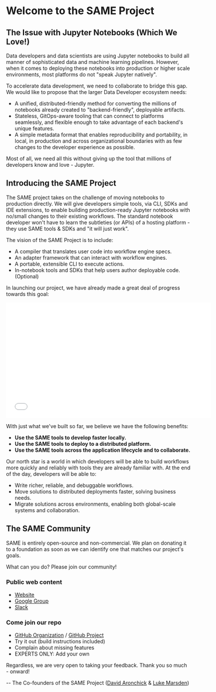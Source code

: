 # Welcome to the SAME Project

## The Issue with Jupyter Notebooks (Which We Love!)

Data developers and data scientists are using Jupyter notebooks to build all manner of sophisticated data and machine learning pipelines. However, when it comes to deploying these notebooks into production or higher scale environments, most platforms do not "speak Jupyter natively".

To accelerate data development, we need to collaborate to bridge this gap. We would like to propose that the larger Data Developer ecosystem needs:

* A unified, distributed-friendly method for converting the millions of notebooks already created to "backend-friendly", deployable artifacts.
* Stateless, GitOps-aware tooling that can connect to platforms seamlessly, and flexible enough to take advantage of each backend's unique features.
* A simple metadata format that enables reproducibility and portability, in local, in production and across organizational boundaries with as few changes to the developer experience as possible.

Most of all, we need all this without giving up the tool that millions of developers know and love - Jupyter.

## Introducing the SAME Project

The SAME project takes on the challenge of moving notebooks to production directly. We will give developers simple tools, via CLI, SDKs and IDE extensions, to enable building production-ready Jupyter notebooks with no/small changes to their existing workflows. The standard notebook developer won't have to learn the subtleties (or APIs) of a hosting platform - they use SAME tools & SDKs and "it will just work".

The vision of the SAME Project is to include:

* A compiler that translates user code into workflow engine specs.
* An adapter framework that can interact with workflow engines.
* A portable, extensible CLI to execute actions.
* In-notebook tools and SDKs that help users author deployable code. (Optional)

In launching our project, we have already made a great deal of progress towards this goal:

<iframe width="560" height="315"
src="/images/demo.mp4"
frameborder="0"
allow="accelerometer; autoplay; encrypted-media; gyroscope; picture-in-picture"
allowfullscreen></iframe>

With just what we've built so far, we believe we have the following benefits:

* **Use the SAME tools to develop faster locally.**
* **Use the SAME tools to deploy to a distributed platform.**
* **Use the SAME tools across the application lifecycle and to collaborate.**

Our north star is a world in which developers will be able to build workflows more quickly and reliably with tools they are already familiar with. At the end of the day, developers will be able to:

* Write richer, reliable, and debuggable workflows.
* Move solutions to distributed deployments faster, solving business needs.
* Migrate solutions across environments, enabling both global-scale systems and collaboration.

## The SAME Community

SAME is entirely open-source and non-commercial. We plan on donating it to a foundation as soon as we can identify one that matches our project's goals.

What can you do? Please join our community!

### Public web content

* [Website](https://sameproject.ml)
* [Google Group](https://groups.google.com/u/2/g/same-project)
* [Slack](https://join.slack.com/t/sameproject/shared_invite/zt-lq9rk2g6-Jyfv3AXu_qnX9LqWCmV7HA)
  
### Come join our repo

* [GitHub Organization](https://github.com/SAME-Project) / [GitHub Project](https://github.com/SAME-Project/same-project)
* Try it out (build instructions included)
* Complain about missing features
* EXPERTS ONLY: Add your own

Regardless, we are very open to taking your feedback. Thank you so much - onward!

-- The Co-founders of the SAME Project ([David Aronchick](https://twitter.com/aronchick) & [Luke Marsden](https://twitter.com/lmarsden))
